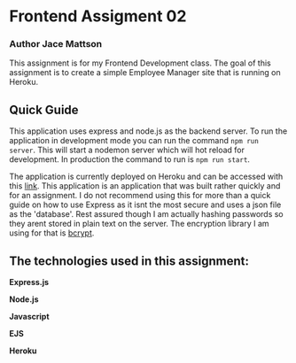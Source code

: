 # Frontend Assigment 02
### Author Jace Mattson
This assignment is for my Frontend Development class. The goal of this assignment
is to create a simple Employee Manager site that is running on Heroku.

## Quick Guide
This application uses express and node.js as the backend server. To run the application in
development mode you can run the command ``` npm run server ```. This will start a nodemon server which
will hot reload for development. In production the command to run is ``` npm run start ```. 

The application is currently 
deployed on Heroku and can be accessed with this [link](https://frontend-assignment02.herokuapp.com/). This application
is an application that was built rather quickly and for an assignment. I do not recommend using this for more than a quick guide
on how to use Express as it isnt the most secure and uses a json file as the 'database'. Rest assured though I am actually hashing 
passwords so they arent stored in plain text on the server. The encryption library I am using for that is [bcrypt](https://www.npmjs.com/package/bcrypt).

## The technologies used in this assignment: 

__Express.js__

__Node.js__

__Javascript__

__EJS__

__Heroku__